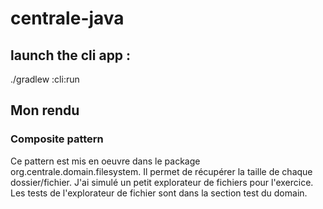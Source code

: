 # centrale-java

## launch the cli app : 

./gradlew :cli:run

## Mon rendu

### Composite pattern
Ce pattern est mis en oeuvre dans le package org.centrale.domain.filesystem. Il permet de récupérer la 
taille de chaque dossier/fichier. J'ai simulé un petit explorateur de fichiers pour l'exercice. Les tests de
l'explorateur de fichier sont dans la section test du domain.
